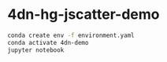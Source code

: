 # 4dn-hg-jscatter-demo

```bash
conda create env -f environment.yaml
conda activate 4dn-demo
jupyter notebook
```
